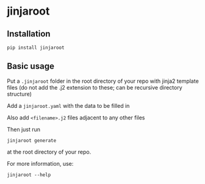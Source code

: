 # jinjaroot

## Installation

```
pip install jinjaroot
```

## Basic usage

Put a `.jinjaroot` folder in the root directory of your repo with jinja2 template files (do not add the .j2 extension to these; can be recursive directory structure)

Add a `jinjaroot.yaml`  with the data to be filled in

Also add `<filename>.j2` files adjacent to any other files

Then just run

```
jinjaroot generate
```

at the root directory of your repo.

For more information, use:

```
jinjaroot --help
```

